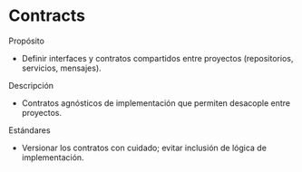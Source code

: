 # Contracts

Propósito

- Definir interfaces y contratos compartidos entre proyectos (repositorios, servicios, mensajes).

Descripción

- Contratos agnósticos de implementación que permiten desacople entre proyectos.

Estándares

- Versionar los contratos con cuidado; evitar inclusión de lógica de implementación.
